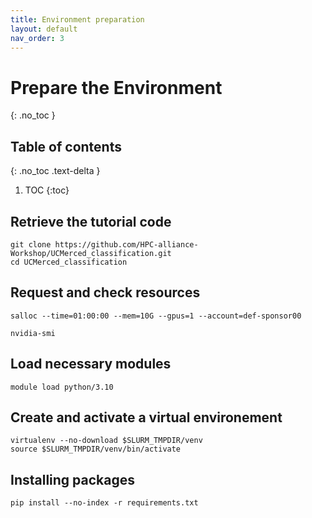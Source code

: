 ```yaml
---
title: Environment preparation
layout: default
nav_order: 3
---
```


# Prepare the Environment
{: .no_toc }

## Table of contents
{: .no_toc .text-delta }

1. TOC
{:toc}


## Retrieve the tutorial code

```shell
git clone https://github.com/HPC-alliance-Workshop/UCMerced_classification.git
cd UCMerced_classification
```

## Request and check resources 

```shell
salloc --time=01:00:00 --mem=10G --gpus=1 --account=def-sponsor00
```
```shell
nvidia-smi
```

## Load necessary modules

```shell
module load python/3.10
```

## Create and activate a virtual environement

```shell
virtualenv --no-download $SLURM_TMPDIR/venv
source $SLURM_TMPDIR/venv/bin/activate
```

## Installing packages

```shell
pip install --no-index -r requirements.txt

```



